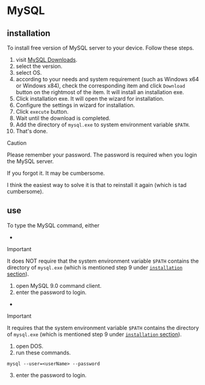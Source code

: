 # MySQL
## installation
To install free version of MySQL server to your device. Follow these steps.

1. visit [MySQL Downloads](https://dev.mysql.com/downloads/mysql/8.0.html).
2. select the version.
3. select OS.
4. according to your needs and system requirement (such as Windows x64 or Windows x84), check the corresponding item and click `Download` button on the rightmost of the item. It will install an installation exe.
5. Click installation exe. It will open the wizard for installation.
6. Configure the settings in wizard for installation.
7. Click `execute` button.
8. Wait until the download is completed.
9. Add the directory of `mysql.exe` to system environment variable `$PATH`.
10. That's done. 

> [!CAUTION]
> Please remember your password. The password is required when you login the MySQL server.
>
> If you forgot it. It may be cumbersome.
>
> I think the easiest way to solve it is that to reinstall it again (which is tad cumbersome).

## use
To type the MySQL command, either

+

> [!IMPORTANT]
> It does NOT require that the system environment variable `$PATH` contains the directory of `mysql.exe` (which is mentioned step 9 under [`installation` section](#installation)).

  1. open MySQL 9.0 command client.
  2. enter the password to login.

+

> [!IMPORTANT]
> It requires that the system environment variable `$PATH` contains the directory of `mysql.exe` (which is mentioned step 9 under [`installation` section](#installation)).


  1. open DOS.
  2. run these commands.

```
mysql --user=<userName> --password
```

  3. enter the password to login.

